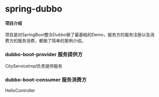 # spring-dubbo

#### 项目介绍
项目是对SpringBoot整合Dubbo做了最基础的Demo，服务方的服务注册以及消费方的服务消费，都做了简单的案例介绍。

### dubbo-boot-provider 服务提供方
CityServiceImpl负责提供服务

### dubbo-boot-consumer 服务消费方
HelloController
